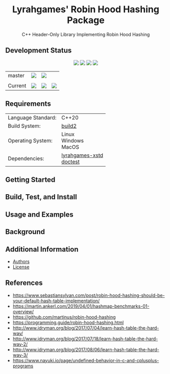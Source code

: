 <h1 align="center">
    Lyrahgames' Robin Hood Hashing Package
</h1>

<p align="center">
    C++ Header-Only Library Implementing Robin Hood Hashing
</p>

## Development Status

<p align="center">
    <img src="https://img.shields.io/github/languages/top/lyrahgames/robin-hood.svg?style=for-the-badge">
    <img src="https://img.shields.io/github/languages/code-size/lyrahgames/robin-hood.svg?style=for-the-badge">
    <img src="https://img.shields.io/github/repo-size/lyrahgames/robin-hood.svg?style=for-the-badge">
    <a href="COPYING.md">
        <img src="https://img.shields.io/github/license/lyrahgames/robin-hood.svg?style=for-the-badge&color=blue">
    </a>
</p>

<b>
<table align="center">
    <tr>
        <td>
            master
        </td>
        <td>
            <a href="https://github.com/lyrahgames/robin-hood">
                <img src="https://img.shields.io/github/last-commit/lyrahgames/robin-hood/master.svg?logo=github&logoColor=white">
            </a>
        </td>    
        <!-- <td>
            <a href="https://circleci.com/gh/lyrahgames/robin-hood/tree/master"><img src="https://circleci.com/gh/lyrahgames/robin-hood/tree/master.svg?style=svg"></a>
        </td> -->
        <!-- <td>
            <a href="https://codecov.io/gh/lyrahgames/robin-hood">
              <img src="https://codecov.io/gh/lyrahgames/robin-hood/branch/master/graph/badge.svg" />
            </a>
        </td> -->
        <td>
            <a href="https://ci.cppget.org/?builds=lyrahgames-robin-hood&pv=&tc=*&cf=&mn=&tg=&rs=*">
                <img src="https://img.shields.io/badge/b|2 ci.cppget.org-Click here!-blue">
            </a>
        </td>
    </tr>
    <!-- <tr>
        <td>
            develop
        </td>
        <td>
            <a href="https://github.com/lyrahgames/robin-hood/tree/develop">
                <img src="https://img.shields.io/github/last-commit/lyrahgames/robin-hood/develop.svg?logo=github&logoColor=white">
            </a>
        </td>    
        <td>
            <a href="https://circleci.com/gh/lyrahgames/robin-hood/tree/develop"><img src="https://circleci.com/gh/lyrahgames/robin-hood/tree/develop.svg?style=svg"></a>
        </td>
        <td>
            <a href="https://codecov.io/gh/lyrahgames/robin-hood">
              <img src="https://codecov.io/gh/lyrahgames/robin-hood/branch/develop/graph/badge.svg" />
            </a>
        </td>
    </tr> -->
    <tr>
        <td>
        </td>
    </tr>
    <tr>
        <td>
            Current
        </td>
        <td>
            <a href="https://github.com/lyrahgames/robin-hood">
                <img src="https://img.shields.io/github/commit-activity/y/lyrahgames/robin-hood.svg?logo=github&logoColor=white">
            </a>
        </td>
        <!-- <td>
            <img src="https://img.shields.io/github/release/lyrahgames/robin-hood.svg?logo=github&logoColor=white">
        </td>
        <td>
            <img src="https://img.shields.io/github/release-pre/lyrahgames/robin-hood.svg?label=pre-release&logo=github&logoColor=white">
        </td> -->
        <td>
            <img src="https://img.shields.io/github/tag/lyrahgames/robin-hood.svg?logo=github&logoColor=white">
        </td>
        <td>
            <img src="https://img.shields.io/github/tag-date/lyrahgames/robin-hood.svg?label=latest%20tag&logo=github&logoColor=white">
        </td>
        <!-- <td>
            <a href="https://queue.cppget.org/robin-hood">
                <img src="https://img.shields.io/website/https/queue.cppget.org/robin-hood.svg?down_message=empty&down_color=blue&label=b|2%20queue.cppget.org&up_color=orange&up_message=running">
            </a>
        </td> -->
    </tr>
</table>
</b>

## Requirements
<b>
<table>
    <tr>
        <td>Language Standard:</td>
        <td>C++20</td>
    </tr>
    <tr>
        <td>Build System:</td>
        <td>
            <a href="https://build2.org/">build2</a>
        </td>
    </tr>
    <tr>
        <td>Operating System:</td>
        <td>
            Linux<br>
            Windows<br>
            MacOS
        </td>
    </tr>
    <tr>
        <td>Dependencies:</td>
        <td>
            <a href="https://github.com/lyrahgames/xstd">
                lyrahgames-xstd
            </a>
            <br>
            <a href="https://cppget.org/doctest">
                doctest
            </a>
        </td>
    </tr>
</table>
</b>

## Getting Started
## Build, Test, and Install
## Usage and Examples
## Background

## Additional Information
- [Authors](AUTHORS.md)
- [License](COPYING.md)

## References

- https://www.sebastiansylvan.com/post/robin-hood-hashing-should-be-your-default-hash-table-implementation/
- https://martin.ankerl.com/2019/04/01/hashmap-benchmarks-01-overview/
- https://github.com/martinus/robin-hood-hashing
- https://programming.guide/robin-hood-hashing.html
- http://www.idryman.org/blog/2017/07/04/learn-hash-table-the-hard-way/
- http://www.idryman.org/blog/2017/07/18/learn-hash-table-the-hard-way-2/
- http://www.idryman.org/blog/2017/08/06/learn-hash-table-the-hard-way-3/
- https://www.nayuki.io/page/undefined-behavior-in-c-and-cplusplus-programs